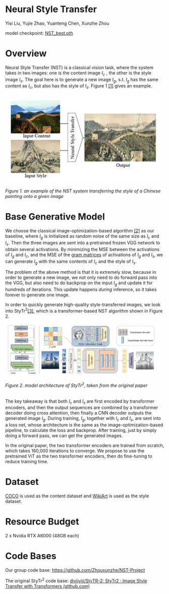 # **Neural Style Transfer**

Yisi Liu, Yujie Zhao, Yuanteng Chen, Xunzhe Zhou

model checkpoint: [NST_best.pth](https://drive.google.com/file/d/1XNZxZVhc-PNaR4AW0BYxZq-QnJRNE5T1/view?usp=sharing)

# Overview

Neural Style Transfer (NST) is a classical vision task, where the system takes in two images: one is the content image *I<sub>c</sub>* , the other is the style image *I<sub>s</sub>*. The goal here is to generate a new image *I<sub>g</sub>*, s.t. *I<sub>g</sub>* has the same content as *I<sub>c</sub>*, but also has the style of *I<sub>s</sub>*. Figure 1 [[1]](https://arxiv.org/abs/1705.04058) gives an example.

![](./files/fig1.png)

###### Figure 1. an example of the NST system transferring the style of a Chinese painting onto a given image

# **Base Generative Model**

We choose the classical image-optimization-based algorithm [[2]](https://arxiv.org/abs/1508.06576) as our baseline, where *I<sub>g</sub>* is initialized as random noise of the same size as *I<sub>c</sub>* and *I<sub>s</sub>*. Then the three images are sent into a pretrained frozen VGG network to obtain several activations. By minimizing the MSE between the activations of *I<sub>g</sub>* and *I<sub>c</sub>*, and the MSE of the [gram matrices](https://arxiv.org/abs/1508.06576) of activations of *I<sub>g</sub>* and *I<sub>s</sub>*, we can generate *I<sub>g</sub>* with the same contents of *I<sub>c</sub>* and the style of *I<sub>s</sub>*.

The problem of the above method is that it is extremely slow, because in order to generate a new image, we not only need to do forward pass into the VGG, but also need to do backprop on the input *I<sub>g</sub>* and update it for hundreds of iterations. This update happens _during_ inference, so it takes forever to generate one image.

In order to quickly generate high-quality style-transferred images, we look into StyTr<sup>2</sup>[[3]](https://arxiv.org/abs/2105.14576), which is a transformer-based NST algorithm shown in Figure 2.

![](./files/fig2.png)

###### Figure 2. model architecture of StyTr<sup>2</sup>, taken from the original paper

The key takeaway is that both *I<sub>c</sub>* and *I<sub>s</sub>* are first encoded by transformer encoders, and then the output sequences are combined by a transformer decoder doing cross attention, then finally a CNN decoder outputs the generated image *I<sub>g</sub>*. During training, *I<sub>g</sub>*, together with *I<sub>c</sub>* and *I<sub>s</sub>*, are sent into a loss net, whose architecture is the same as the image-optimization-based pipeline, to calculate the loss and backprop. After training, just by simply doing a forward pass, we can get the generated images.

In the original paper, the two transformer encoders are trained from scratch, which takes 160,000 iterations to converge. We propose to use the pretrained ViT as the two transformer encoders, then do fine-tuning to reduce training time.

# Dataset

[COCO](https://cocodataset.org/#download) is used as the content dataset and [WikiArt](https://datasets.activeloop.ai/docs/ml/datasets/wiki-art-dataset/) is used as the style dataset.

# Resource Budget

2 x Nvidia RTX A6000 (48GB each)

# **Code Bases**

Our group code base: https://github.com/Zhouxunzhe/NST-Project

The original StyTr<sup>2</sup> code base: [diyiiyiii/StyTR-2: StyTr2 : Image Style Transfer with Transformers (github.com)](https://github.com/diyiiyiii/StyTR-2)


